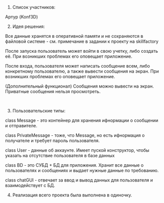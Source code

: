 1. Список участников:</br>

Артур (Konf3D)</br>

2. Идея решения:</br>

Все данные хранятся в оперативной памяти и не сохраняются в файловой системе - см. примечание в задании к проекту на skillfactory</br>

После запуска пользователь может войти в свою учетку, либо создать её. При возникших проблемах его оповещает приложение.</br>

После входа, пользователя может написать сообщение всем, либо конкретному пользователю, а также вывести сообщения на экран. При возникших проблемах его оповещает приложение.</br>

(Дополнительный функционал) Сообщения можно вывести на экран. Приватные сообщения нельзя просмотреть.


</br>

3. Пользовательские типы:</br>

class Message - это контейнер для хранения ифнормации о сообщении и отправителе.</br>

class PrivateMessage - тоже, что Message, но есть ифнормация о получателе и требует пароль пользователя.</br>

class User - данные об аккаунте. Имеет пуской конструктор, чтобы указать на отсутствие пользователя в базе данных</br>

class BD - это СУБД + БД для приложения. Хранит все данные о пользователях и сообщениях и выдает нужные данные по требованию.</br>

class chatGUI - отвечает за ввод и вывод данных для пользователя и взаимодействует с БД.</br>

4. Реализация всего проекта была выполнена в одиночку.
